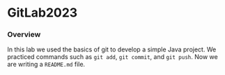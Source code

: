 # GitLab2023

### Overview
In this lab we used the basics of git to develop a simple Java project. We practiced commands such as `git add`, `git commit`, and `git push`. Now we are writing a `README.md` file.